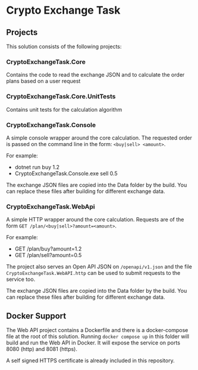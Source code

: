 # Crypto Exchange Task

## Projects
This solution consists of the following projects:

### CryptoExchangeTask.Core
Contains the code to read the exchange JSON and to calculate the order plans based on a user request

### CryptoExchangeTask.Core.UnitTests
Contains unit tests for the calculation algorithm

### CryptoExchangeTask.Console
A simple console wrapper around the core calculation. The requested order is passed on the command line in the form: `<buy|sell> <amount>`.

For example:
* dotnet run buy 1.2
* CryptoExchangeTask.Console.exe sell 0.5

The exchange JSON files are copied into the Data folder by the build. You can replace these files after building for different exchange data.

### CryptoExchangeTask.WebApi
A simple HTTP wrapper around the core calculation. Requests are of the form `GET /plan/<buy|sell>?amount=<amount>`.

For example:
* GET /plan/buy?amount=1.2
* GET /plan/sell?amount=0.5

The project also serves an Open API JSON on `/openapi/v1.json` and the file `CryptoExchangeTask.WebAPI.http` can be used to submit requests to the service too.

The exchange JSON files are copied into the Data folder by the build. You can replace these files after building for different exchange data.

## Docker Support
The Web API project contains a Dockerfile and there is a docker-compose file at the root of this solution. Running `docker compose up` in this folder will build and run the Web API in Docker. It will expose the service on ports 8080 (http) and 8081 (https).

A self signed HTTPS certificate is already included in this repository.